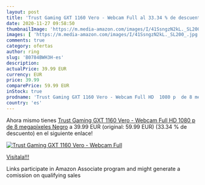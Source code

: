 ```yaml
---
layout: post
title: 'Trust Gaming GXT 1160 Vero - Webcam Full al 33.34 % de descuento'
date: 2020-11-27 09:58:50
thumbnailImage: 'https://m.media-amazon.com/images/I/41SsngzN2kL._SL200_.jpg'
images: [ 'https://m.media-amazon.com/images/I/41SsngzN2kL._SL200_.jpg' ]
comments: true
category: ofertas
author: ring
slug: 'B0784BWH3H-es'
description:
actualPrice: 39.99 EUR
currency: EUR
price: 39.99
comparePrice: 59.99 EUR
inStock: true
prodname: 'Trust Gaming GXT 1160 Vero - Webcam Full HD  1080 p  de 8 megapíxeles  Negro'
country: 'es'
---
```


Ahora mismo tienes [Trust Gaming GXT 1160 Vero - Webcam Full HD  1080 p  de 8 megapíxeles  Negro](https://www.amazon.es/dp/B0784BWH3H/?tag=tolees-21) a 39.99 EUR (original: 59.99 EUR) (33.34 %  de descuento) en el siguiente enlace!

[![Trust Gaming GXT 1160 Vero - Webcam Full](https://m.media-amazon.com/images/I/41SsngzN2kL._SL200_.jpg)](https://www.amazon.es/dp/B0784BWH3H/?tag=tolees-21)

[Visítala!!!](https://www.amazon.es/dp/B0784BWH3H/?tag=tolees-21)

Links participate in Amazon Associate program and might generate a comission on qualifying sales
